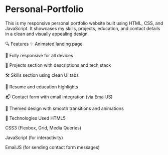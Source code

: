 # Personal-Portfolio
This is my responsive personal portfolio website built using HTML, CSS, and JavaScript. It showcases my skills, projects, education, and contact details in a clean and visually appealing design.

🔍 Features
✨ Animated landing page

📱 Fully responsive for all devices

💼 Projects section with descriptions and tech stack

🛠 Skills section using clean UI tabs

🧾 Resume and education highlights

📬 Contact form with email integration (via EmailJS)

🌈 Themed design with smooth transitions and animations

🚀 Technologies Used
HTML5

CSS3 (Flexbox, Grid, Media Queries)

JavaScript (for interactivity)

EmailJS (for sending contact form messages)
